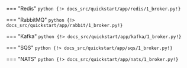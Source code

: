 === "Redis"
    ```python
    {!> docs_src/quickstart/app/redis/1_broker.py!}
    ```

=== "RabbitMQ"
    ```python
    {!> docs_src/quickstart/app/rabbit/1_broker.py!}
    ```

=== "Kafka"
    ```python
    {!> docs_src/quickstart/app/kafka/1_broker.py!}
    ```

=== "SQS"
    ```python
    {!> docs_src/quickstart/app/sqs/1_broker.py!}
    ```

=== "NATS"
    ```python
    {!> docs_src/quickstart/app/nats/1_broker.py!}
    ```
